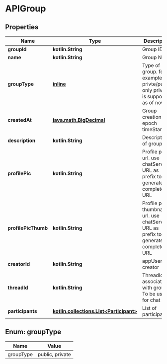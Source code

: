 
# APIGroup

## Properties
Name | Type | Description | Notes
------------ | ------------- | ------------- | -------------
**groupId** | **kotlin.String** | Group ID | 
**name** | **kotlin.String** | Group Name | 
**groupType** | [**inline**](#GroupType) | Type of group. for example privte/public. only private is supported as of now. | 
**createdAt** | [**java.math.BigDecimal**](java.math.BigDecimal.md) | Group creation epoch timeStamp | 
**description** | **kotlin.String** | Description of group |  [optional]
**profilePic** | **kotlin.String** | Profile pic url. use chatServer URL as prefix to generate complete URL |  [optional]
**profilePicThumb** | **kotlin.String** | Profile pic thumbnail url. use chatServer URL as prefix to generate complete URL |  [optional]
**creatorId** | **kotlin.String** | appUserId of creator |  [optional]
**threadId** | **kotlin.String** | ThreadId associated with group. To be used for chat |  [optional]
**participants** | [**kotlin.collections.List&lt;Participant&gt;**](Participant.md) | List of participants |  [optional]


<a name="GroupType"></a>
## Enum: groupType
Name | Value
---- | -----
groupType | public, private



